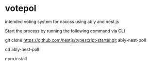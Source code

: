 # votepol
intended voting system for nacoss using ably and nest.js

Start the process by running the following command via CLI

git clone https://github.com/nestjs/typescript-starter.git ably-nest-poll

cd ably-nest-poll


npm install

